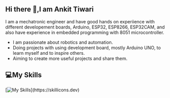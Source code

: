 ## Hi there 👋,I am Ankit Tiwari
I am a mechatronic engineer and have good hands on experiience with different developement boards, Arduino, ESP32, ESP8266, ESP32CAM, and also have experience in embedded programming with 8051 microcontroller. 
  * I am passionate about robotics and automation.
  * Doing projects with using development board, mostly Arduino UNO, to learn myself and to inspire others.
  * Aiming to create more useful projects and share them.

## 💻My Skills
[![My Skills](https://skillicons.dev/icons?i=arduino,c,autocad,raspberrypi,vscode,matlab,)](https://skillicons.dev)


